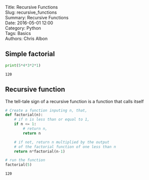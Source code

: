 Title: Recursive Functions  
Slug: recursive_functions  
Summary: Recursive Functions  
Date: 2016-05-01 12:00  
Category: Python  
Tags: Basics  
Authors: Chris Albon  

## Simple factorial


```python
print(5*4*3*2*1)
```

    120


## Recursive function

The tell-tale sign of a recursive function is a function that calls itself


```python
# Create a function inputing n, that,
def factorial(n):
    # if n is less than or equal to 1,
    if n <= 1:
        # return n,
        return n

    # if not, return n multiplied by the output
    # of the factorial function of one less than n
    return n*factorial(n-1)

# run the function
factorial(5)
```




    120


